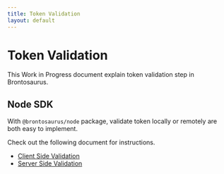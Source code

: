 ```yaml
---
title: Token Validation
layout: default
---
```


# Token Validation

This Work in Progress document explain token validation step in Brontosaurus.

## Node SDK

With `@brontosaurus/node` package, validate token locally or remotely are both easy to implement.

Check out the following document for instructions.

-   [Client Side Validation](../sdk/node/client-side-validation)
-   [Server Side Validation](../sdk/node/server-side-validation)
